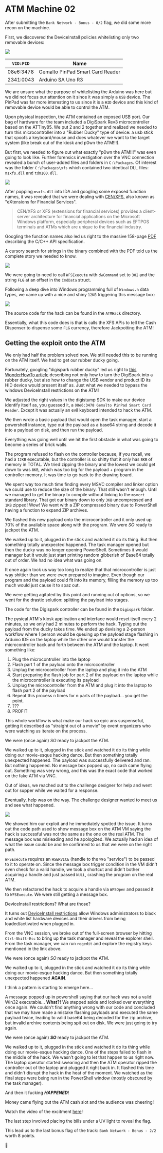 # ATM Machine 02

After submitting the `Bank Network - Bonus - 0/2` flag, we did some more recon on the machine.

First, we discovered the DeviceInstall policies whitelisting only two removable devices:

![](restrictions.png)

| `VID:PID` | Name |
|-----------|------|
|08e6:3478  |Gemalto PinPad Smart Card Reader|
|2341:0043  |Arduino SA Uno R3|

We are unsure what the purpose of whitelisting the Arduino was here but we did not focus our attention on it since it was simply a `USB` device. The PinPad was far more interesting to us since it is a `HID` device and this kind of removable device would be able to control the ATM.

Upon physical inspection, the ATM contained an exposed USB port. Our bag of hardware for the team included a DigiSpark Rev3 microcontroller based on the ATTiny85. We put 2 and 2 together and realized we needed to turn this microcontroller into a "Rubber Ducky" type of device: a usb stick that spoofs a keyboard/mouse and does whatever we want to the target system (like break out of the kiosk and p0wn the ATM!!!).

But first, we needed to figure out what exactly "p0wn the ATM!!!" was even going to look like. Further forensics investigation over the VNC connection revealed a bunch of user-added files and folders in `C:\Packages`. Of interest was the folder `C:\Packages\xfs` which contained two identical DLL files: `msxfs.dll` and `tdm100.dll`.

![](dll.png)

After popping `msxfs.dll` into IDA and googling some exposed function names, it was revealed that we were dealing with [CEN/XFS](https://en.wikipedia.org/wiki/CEN/XFS), also known as "eXtensions for Financial Services".

> CEN/XFS or XFS (extensions for financial services) provides a client-server architecture for financial applications on the Microsoft Windows platform, especially peripheral devices such as EFTPOS terminals and ATMs which are unique to the financial industry.

Googling the function names also led us right to the massive 158-page [PDF](https://www.cencenelec.eu/media/CEN-CENELEC/AreasOfWork/CEN%20sectors/Digital%20Society/CWA%20Download%20Area/XFS/16926-1.pdf) describing the C/C++ API specification.

A cursory search for strings in the binary combined with the PDF told us the complete story we needed to know.

![](decomp.png)

We were going to need to call `WFSExecute` with `dwCommand` set to `302` and the string `FLG` at an offset in the `CmdData` struct.

Following a deep dive into Windows programming full of `Windows.h` data types, we came up with a nice and shiny `12KB` triggering this message box:

![](msgbox.png)

The source code for the hack can be found in the `ATMHack` directory.

Essentially, what this code does is that is calls the XFS APIs to tell the Cash Dispenser to dispense some `FLG` currency, therefore Jackpotting the ATM!

## Getting the exploit onto the ATM

We only had half the problem solved now. We still needed this to be running on the ATM itself. We had to get our rubber ducky going.

Fortunately, googling "digispark rubber ducky" led us right to [this WonderHowTo article](https://null-byte.wonderhowto.com/how-to/hack-macos-with-digispark-ducky-script-payloads-0198555/) describing not only how to turn the DigiSpark into a rubber ducky, but also how to change the USB vendor and product ID its HID device would present itself as. Just what we needed to bypass the windows DeviceInstall restrictions on the ATM!

We adjusted the right values in the digistump SDK to make our device identify itself as, you guessed it, a `08e6:3478 Gemalto PinPad Smart Card Reader`. Except it was actually an evil keyboard intended to hack the ATM.

We then wrote a basic payload that would open the task manager, start a powershell instance, type out the payload as a base64 string and decode it into a payload on disk, and then run the payload. 

Everything was going well until we hit the first obstacle in what was going to become a series of brick walls.

The program refused to flash on the controller because, if you recall, we had a `12KB` executable, but the controller is so shitty that it only has `8KB` of memory in TOTAL. We tried zipping the binary and the lowest we could get down to was `8KB`, which was too big for the payload + program in the controller memory. It was time to go back to the drawing board.

We spent way too much time finding every MSVC compiler and linker option we could use to reduce the size of the binary. That still wasn't enough. Until we managed to get the binary to compile without linking to the `msvcrt` standard library. That got our binary down to only `3KB` uncompressed and `1KB` zipped! Wow! We went with a ZIP compressed binary due to PowerShell having a function to expand ZIP archives.

We flashed this new payload onto the microcontroller and it only used up 70% of the available space along with the program. We were _SO_ ready to jackpot the ATM.

We walked up to it, plugged in the stick and watched it do its thing. But then something totally unexpected happened. The task manager opened but then the ducky was no longer opening PowerShell. Sometimes it would manager but it would just start printing random gibberish of Base64 totally out of order. We had no idea what was going on.

It once again took us way too long to realize that that microcontroller is just way shittier than we were even prepared to imagine. Even though our program and the payload could fit into its memory, filling the memory up too much would just cause it to spaz out.

We were getting agitated by this point and running out of options, so we went for the drastic solution: splitting the payload into stages.

The code for the Digispark controller can be found in the `Digispark` folder.

The pysical ATM's kiosk application and interface would reset itself every 2 minutes, so we only had 2 minutes to perform the hack. Typing out the payload from the ducky takes time. We ended up devising a 2-person workflow where 1 person would be queuing up the payload stage flashing in Arduino IDE on the laptop while the other one would transfer the microcontroller back and forth between the ATM and the laptop. It went something like:

1. Plug the microcontroller into the laptop
2. Flash part 1 of the payload onto the microcontroller
3. Unplug the microcontroller from the laptop and plug it into the ATM
4. Start preparing the flash job for part 2 of the payload on the laptop while the microcontroller is executing its payload
5. Unplug the microcontroller from the ATM and plug it into the laptop to flash part 2 of the payload
6. Repeat this process n times for n parts of the payload... you get the point.
7. ???
8. PROFIT

This whole workflow is what make our hack so epic ans suspenseful, getting it described as "straight out of a movie" by event organizers who were watching us iterate on the process.

We were (once again) _SO_ ready to jackpot the ATM.

We walked up to it, plugged in the stick and watched it do its thing while doing our movie-esque hacking dance. But then something totally unexpected happened. The payload was successfully delivered and ran. But nothing happened. No message box popped up, no cash came flying out. Something was very wrong, and this was the exact code that worked on the fake ATM via VNC.

Out of ideas, we reached out to the challenge designer for help and went out for supper while we waited for a response.

Eventually, help was on the way. The challenge designer wanted to meet us and see what happened.

![](help.png)

We showed him our exploit and he immediately spotted the issue. It turns out the code path used to show message box on the ATM VM saying the hack is successful was not the same as the one on the real ATM. The message box was misleading and he apologized. We actually had an idea of what the issue could be and he confirmed to us that we were on the right path.

`WFSExecute` requires an `HSERVICE` (handle to the `WFS` "service") to be passed to it to operate on. Since the message box trigger condition in the VM didn't even check for a valid handle, we took a shortcut and didn't bother acquiring a handle and just passed `NULL`, crashing the program on the real ATM.

We then refactored the hack to acquire a handle via `WFSOpen` and passed it to `WFSExecute`. We were still getting a message box.

DeviceInstall restrictions? What are those?

It turns out [DeviceInstall restrictions](https://admx.help/HKLM/Software/Policies/Microsoft/Windows/DeviceInstall/Restrictions) allow Windows administrators to black and white list hardware devices and their drivers from being loaded/activated when plugged in.

From the VNC session, we broke out of the full-screen browser by hitting `Ctrl-Shift-Esc` to bring up the task manager and reveal the explorer shell. From the task manager, we can run `regedit` and explore the registry keys mentioned in the link above.

We were (once again) _SO_ ready to jackpot the ATM.

We walked up to it, plugged in the stick and watched it do its thing while doing our movie-esque hacking dance. But then something totally unexpected happened **AGAIN**.

I think a pattern is starting to emerge here...

A message popped up in powershell saying that our hack was not a valid Win32 executable... **What?!** We stepped aside and looked over everything once again. We couldn't find anything wrong with our code and concluded that we may have made a mistake flashing payloads and executed the same payload twice, leading to valid base64 being decoded for the zip archive, but invalid archive contents being spit out on disk. We were just going to try again.

We were (once again) _**SO**_ ready to jackpot the ATM.

We walked up to it, plugged in the stick and watched it do its thing while doing our movie-esque hacking dance. One of the steps failed to flash in the middle of the hack. We wasn't going to let that happen to us right now. The laptop operator started swearing and then the ATM operator ripped the controller out of the laptop and plugged it right back in. It flashed this time and didn't disrupt the hack in the heat of the moment. We watched as the final steps were being run in the PowerShell window (mostly obscured by the task manager).

And then it fucking _**HAPPENED**_!

Money came flying out the ATM cash slot and the audience was cheering!

Watch the video of the excitment [here](https://twitter.com/eltdude/status/1660774864901361664)!

The last step involved placing the bills under a UV light to reveal the flag.

This lead us to the last bonus flag of the track: `Bank Network - Bonus - 2/2` worth 8 points.

🚩